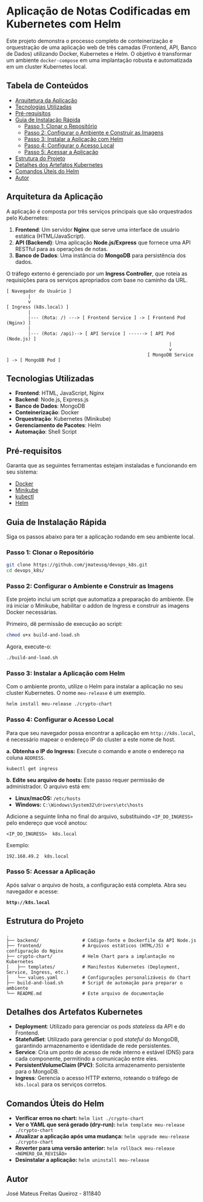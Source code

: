 # Aplicação de Notas Codificadas em Kubernetes com Helm

Este projeto demonstra o processo completo de conteinerização e orquestração de uma aplicação web de três camadas (Frontend, API, Banco de Dados) utilizando Docker, Kubernetes e Helm. O objetivo é transformar um ambiente `docker-compose` em uma implantação robusta e automatizada em um cluster Kubernetes local.

## Tabela de Conteúdos
- [Arquitetura da Aplicação](#arquitetura-da-aplicação)
- [Tecnologias Utilizadas](#tecnologias-utilizadas)
- [Pré-requisitos](#pré-requisitos)
- [Guia de Instalação Rápida](#guia-de-instalação-rápida)
  - [Passo 1: Clonar o Repositório](#passo-1-clonar-o-repositório)
  - [Passo 2: Configurar o Ambiente e Construir as Imagens](#passo-2-configurar-o-ambiente-e-construir-as-imagens)
  - [Passo 3: Instalar a Aplicação com Helm](#passo-3-instalar-a-aplicação-com-helm)
  - [Passo 4: Configurar o Acesso Local](#passo-4-configurar-o-acesso-local)
  - [Passo 5: Acessar a Aplicação](#passo-5-acessar-a-aplicação)
- [Estrutura do Projeto](#estrutura-do-projeto)
- [Detalhes dos Artefatos Kubernetes](#detalhes-dos-artefatos-kubernetes)
- [Comandos Úteis do Helm](#comandos-úteis-do-helm)
- [Autor](#autor)

## Arquitetura da Aplicação

A aplicação é composta por três serviços principais que são orquestrados pelo Kubernetes:

1.  **Frontend**: Um servidor **Nginx** que serve uma interface de usuário estática (HTML/JavaScript).
2.  **API (Backend)**: Uma aplicação **Node.js/Express** que fornece uma API RESTful para as operações de notas.
3.  **Banco de Dados**: Uma instância do **MongoDB** para persistência dos dados.

O tráfego externo é gerenciado por um **Ingress Controller**, que roteia as requisições para os serviços apropriados com base no caminho da URL.

```
[ Navegador do Usuário ]
        |
        v
[ Ingress (k8s.local) ]
        |
        |--- (Rota: /) ---> [ Frontend Service ] -> [ Frontend Pod (Nginx) ]
        |
        |--- (Rota: /api)--> [ API Service ] ------> [ API Pod (Node.js) ]
                                                            |
                                                            v
                                                    [ MongoDB Service ] -> [ MongoDB Pod ]
```

## Tecnologias Utilizadas

- **Frontend**: HTML, JavaScript, Nginx
- **Backend**: Node.js, Express.js
- **Banco de Dados**: MongoDB
- **Conteinerização**: Docker
- **Orquestração**: Kubernetes (Minikube)
- **Gerenciamento de Pacotes**: Helm
- **Automação**: Shell Script

## Pré-requisitos

Garanta que as seguintes ferramentas estejam instaladas e funcionando em seu sistema:

- [Docker](https://www.docker.com/get-started)
- [Minikube](https://minikube.sigs.k8s.io/docs/start/)
- [kubectl](https://kubernetes.io/docs/tasks/tools/install-kubectl/)
- [Helm](https://helm.sh/docs/intro/install/)

## Guia de Instalação Rápida

Siga os passos abaixo para ter a aplicação rodando em seu ambiente local.

### Passo 1: Clonar o Repositório
```sh
git clone https://github.com/jmateusq/devops_k8s.git
cd devops_k8s/
```

### Passo 2: Configurar o Ambiente e Construir as Imagens
Este projeto inclui um script que automatiza a preparação do ambiente. Ele irá iniciar o Minikube, habilitar o addon de Ingress e construir as imagens Docker necessárias.

Primeiro, dê permissão de execução ao script:
```sh
chmod u+x build-and-load.sh
```

Agora, execute-o:
```sh
./build-and-load.sh
```

### Passo 3: Instalar a Aplicação com Helm
Com o ambiente pronto, utilize o Helm para instalar a aplicação no seu cluster Kubernetes. O nome `meu-release` é um exemplo.
```sh
helm install meu-release ./crypto-chart
```

### Passo 4: Configurar o Acesso Local
Para que seu navegador possa encontrar a aplicação em `http://k8s.local`, é necessário mapear o endereço IP do cluster a este nome de host.

**a. Obtenha o IP do Ingress:**
Execute o comando e anote o endereço na coluna `ADDRESS`.
```sh
kubectl get ingress
```

**b. Edite seu arquivo de hosts:**
Este passo requer permissão de administrador. O arquivo está em:
- **Linux/macOS:** `/etc/hosts`
- **Windows:** `C:\Windows\System32\drivers\etc\hosts`

Adicione a seguinte linha no final do arquivo, substituindo `<IP_DO_INGRESS>` pelo endereço que você anotou:
```
<IP_DO_INGRESS>  k8s.local
```
Exemplo:
```
192.168.49.2  k8s.local
```

### Passo 5: Acessar a Aplicação
Após salvar o arquivo de hosts, a configuração está completa. Abra seu navegador e acesse:

**`http://k8s.local`**

## Estrutura do Projeto

```
.
├── backend/                # Código-fonte e Dockerfile da API Node.js
├── frontend/               # Arquivos estáticos (HTML/JS) e configuração do Nginx
├── crypto-chart/           # Helm Chart para a implantação no Kubernetes
│   ├── templates/          # Manifestos Kubernetes (Deployment, Service, Ingress, etc.)
│   └── values.yaml         # Configurações personalizáveis do Chart
├── build-and-load.sh       # Script de automação para preparar o ambiente
└── README.md               # Este arquivo de documentação
```

## Detalhes dos Artefatos Kubernetes

- **Deployment**: Utilizado para gerenciar os pods *stateless* da API e do Frontend.
- **StatefulSet**: Utilizado para gerenciar o pod *stateful* do MongoDB, garantindo armazenamento e identidade de rede persistentes.
- **Service**: Cria um ponto de acesso de rede interno e estável (DNS) para cada componente, permitindo a comunicação entre eles.
- **PersistentVolumeClaim (PVC)**: Solicita armazenamento persistente para o MongoDB.
- **Ingress**: Gerencia o acesso HTTP externo, roteando o tráfego de `k8s.local` para os serviços corretos.

## Comandos Úteis do Helm

- **Verificar erros no chart:** `helm lint ./crypto-chart`
- **Ver o YAML que será gerado (dry-run):** `helm template meu-release ./crypto-chart`
- **Atualizar a aplicação após uma mudança:** `helm upgrade meu-release ./crypto-chart`
- **Reverter para uma versão anterior:** `helm rollback meu-release <NÚMERO_DA_REVISÃO>`
- **Desinstalar a aplicação:** `helm uninstall meu-release`

## Autor

José Mateus Freitas Queiroz - 811840
